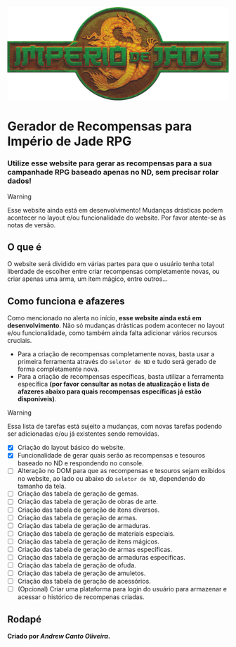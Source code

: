 ![Logo do sistema de RPG Império de Jade. Todos os direitos são reservados a Jambo Editora.](\assets\Logo.png)

# Gerador de Recompensas para Império de Jade RPG

### Utilize esse website para gerar as recompensas para a sua campanhade RPG baseado apenas no ND, sem precisar rolar dados!

> [!WARNING]
> Esse website ainda está em desenvolvimento! Mudanças drásticas podem acontecer no layout e/ou funcionalidade do website. Por favor atente-se às notas de versão.

## O que é

O website será dividido em várias partes para que o usuário tenha total liberdade de escolher entre criar recompensas completamente novas, ou criar apenas uma arma, um item mágico, entre outros...

## Como funciona e afazeres

Como mencionado no alerta no início, **esse website ainda está em desenvolvimento**. Não só mudanças drásticas podem acontecer no layout e/ou funcionalidade, como também ainda falta adicionar vários recursos cruciais.

- Para a criação de recompensas completamente novas, basta usar a primeira ferramenta através do `seletor de ND` e tudo será gerado de forma completamente nova.
- Para a criação de recompensas específicas, basta utilizar a ferramenta específica **(por favor consultar as notas de atualização e lista de afazeres abaixo para quais recompensas específicas já estão disponíveis)**.

> [!WARNING]
> Essa lista de tarefas está sujeito a mudanças, com novas tarefas podendo ser adicionadas e/ou já existentes sendo removidas.

- [x] Criação do layout básico do website.
- [x] Funcionalidade de gerar quais serão as recompensas e tesouros baseado no ND e respondendo no console.
- [ ] Alteração no DOM para que as recompensas e tesouros sejam exibidos no website, ao lado ou abaixo do `seletor de ND`, dependendo do tamanho da tela.
- [ ] Criação das tabela de geração de gemas.
- [ ] Criação das tabela de geração de obras de arte.
- [ ] Criação das tabela de geração de itens diversos.
- [ ] Criação das tabela de geração de armas.
- [ ] Criação das tabela de geração de armaduras.
- [ ] Criação das tabela de geração de materiais especiais.
- [ ] Criação das tabela de geração de itens mágicos.
- [ ] Criação das tabela de geração de armas específicas.
- [ ] Criação das tabela de geração de armaduras específicas.
- [ ] Criação das tabela de geração de ofuda.
- [ ] Criação das tabela de geração de amuletos.
- [ ] Criação das tabela de geração de acessórios.
- [ ] \(Opcional) Criar uma plataforma para login do usuário para armazenar e acessar o histórico de recompenas criadas.

## Rodapé

**Criado por _Andrew Canto Oliveira_.**
